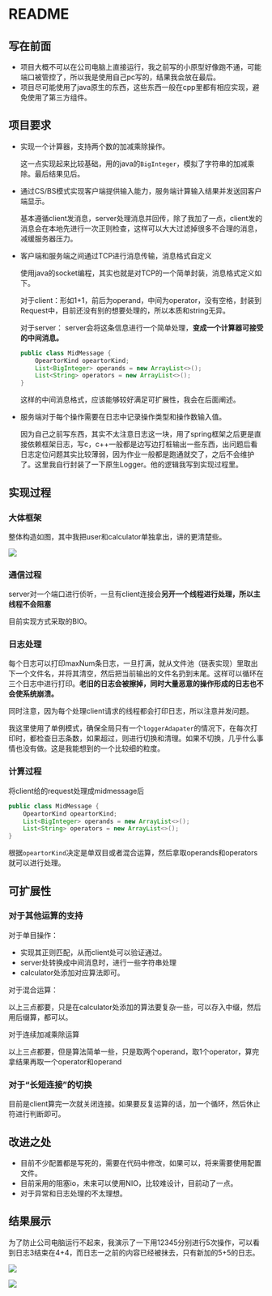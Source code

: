 

# README

## 写在前面

+ 项目大概不可以在公司电脑上直接运行，我之前写的小原型好像跑不通，可能端口被管控了，所以我是使用自己pc写的，结果我会放在最后。
+ 项目尽可能使用了java原生的东西，这些东西一般在cpp里都有相应实现，避免使用了第三方组件。



## 项目要求

+ 实现一个计算器，支持两个数的加减乘除操作。

  这一点实现起来比较基础，用的java的`BigInteger`，模拟了字符串的加减乘除。最后结果见后。

+ 通过CS/BS模式实现客户端提供输入能力，服务端计算输入结果并发送回客户端显示。

  基本遵循client发消息，server处理消息并回传，除了我加了一点，client发的消息会在本地先进行一次正则检查，这样可以大大过滤掉很多不合理的消息，减缓服务器压力。

+ 客户端和服务端之间通过TCP进行消息传输，消息格式自定义

  使用java的socket编程，其实也就是对TCP的一个简单封装，消息格式定义如下。

  对于client：形如1+1，前后为operand，中间为operator，没有空格，封装到Request中，目前还没有别的想要处理的，所以本质和string无异。

  对于server： server会将这条信息进行一个简单处理，**变成一个计算器可接受的中间消息。**

  ```java
  public class MidMessage {
      OpeartorKind opeartorKind;
      List<BigInteger> operands = new ArrayList<>();
      List<String> operators = new ArrayList<>();
  }
  ```

  这样的中间消息格式，应该能够较好满足可扩展性，我会在后面阐述。

+ 服务端对于每个操作需要在日志中记录操作类型和操作数输入值。

  因为自己之前写东西，其实不太注意日志这一块，用了spring框架之后更是直接依赖框架日志，写c，c++一般都是边写边打桩输出一些东西，出问题后看日志定位问题其实比较薄弱，因为作业一般都是跑通就交了，之后不会维护了。这里我自行封装了一下原生Logger。他的逻辑我写到实现过程里。

  



## 实现过程

### 大体框架

整体构造如图，其中我把user和calculator单独拿出，讲的更清楚些。

![](https://www.plantuml.com/plantuml/png/PL19KiGm3Bph5Ve07vW3DG_9HTXDuXhP3fRCydiI6AQSS599wgMhh-RIl6SbweR6JyySDA4uNzWNC3xNHdG_ZS-m8Dn-8A-rPN4YKHzsJiOI0iBgyg8ODGpj7MtJM2NS7YwSYbTkUEimdugXnFttTo6wq_OGeg6hUFqLQOOHoLEHZJkZe8c3XNEA6MOoOofRkf7lzR7XO36M8CK-SAYX6tRlc6nL-Jg0e8PJ3qaLCekU5IxSsPRQDVwhaubG8X5Tjz6pVWC0)



### 通信过程

server对一个端口进行侦听，一旦有client连接会**另开一个线程进行处理，所以主线程不会阻塞**

目前实现方式采取的BIO。

### 日志处理

每个日志可以打印maxNum条日志，一旦打满，就从文件池（链表实现）里取出下一个文件名，并将其清空，然后把当前输出的文件名扔到末尾。这样可以循环在三个日志中进行打印。**老旧的日志会被擦掉，同时大量恶意的操作形成的日志也不会使系统崩溃。**

同时注意，因为每个处理client请求的线程都会打印日志，所以注意并发问题。

我这里使用了单例模式，确保全局只有一个`loggerAdapater`的情况下，在每次打印时，都检查日志条数，如果超过，则进行切换和清理。如果不切换，几乎什么事情也没有做。这是我能想到的一个比较细的粒度。

### 计算过程

将client给的request处理成midmessage后

```java
public class MidMessage {
    OpeartorKind opeartorKind;
    List<BigInteger> operands = new ArrayList<>();
    List<String> operators = new ArrayList<>();
}
```

根据`opeartorKind`决定是单双目或者混合运算，然后拿取operands和operators就可以进行处理。



## 可扩展性

### 对于其他运算的支持

对于单目操作：

+ 实现其正则匹配，从而client处可以验证通过。
+ server处转换成中间消息时，进行一些字符串处理
+ calculator处添加对应算法即可。

对于混合运算：

​	以上三点都要，只是在calculator处添加的算法要复杂一些，可以存入中缀，然后用后缀算，都可以。

对于连续加减乘除运算

​	以上三点都要，但是算法简单一些，只是取两个operand，取1个operator，算完拿结果再取一个operator和operand

### 对于“长短连接”的切换

目前是client算完一次就关闭连接。如果要反复运算的话，加一个循环，然后休止符进行判断即可。



## 改进之处

+ 目前不少配置都是写死的，需要在代码中修改，如果可以，将来需要使用配置文件。
+ 目前采用的阻塞io，未来可以使用NIO，比较难设计，目前动了一点。
+ 对于异常和日志处理的不太理想。

## 结果展示

为了防止公司电脑运行不起来，我演示了一下用12345分别进行5次操作，可以看到日志3结束在4+4，而日志一之前的内容已经被抹去，只有新加的5+5的日志。

![](https://s2.loli.net/2022/07/24/af7ZSmJRjPlk3gt.png)

![](https://s2.loli.net/2022/07/24/DazKWCeVrPH7EA6.png)